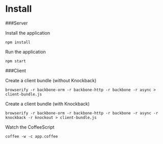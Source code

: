 # Install

###Server

Install the application

```
npm install
```

Run the application

```
npm start
```

###Client

Create a client bundle (without Knockback)

```
browserify -r backbone-orm -r backbone-http -r backbone -r async > client-bundle.js
```

Create a client bundle (with Knockback)

```
browserify -r backbone-orm -r backbone-http -r backbone -r async -r knockback -r knockout > client-bundle.js
```

Watch the CoffeeScript

```
coffee -w -c app.coffee
```